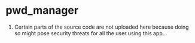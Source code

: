 # pwd_manager

1. Certain parts of the source code are not uploaded here because doing so might pose security threats for all the user using this app...
